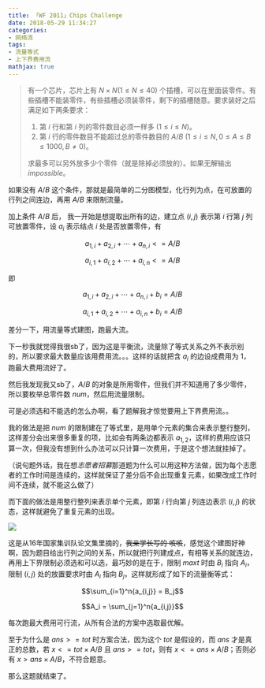 ```yaml
---
title: 「WF 2011」Chips Challenge
date: 2018-05-29 11:34:27
categories:
- 网络流
tags:
- 流量等式
- 上下界费用流
mathjax: true
---
```


> 有一个芯片，芯片上有 $N×N(1≤N≤40)$ 个插槽，可以在里面装零件。有些插槽不能装零件，有些插槽必须装零件，剩下的插槽随意。要求装好之后满足如下两条要求：
> 1. 第 $i$ 行和第 $i$ 列的零件数目必须一样多 $(1≤i≤N)$。
> 2. 第 $i$ 行的零件数目不能超过总的零件数目的 $A/B$ $(1≤i≤N,0≤A≤B≤1000,B≠0)$。
> 
> 求最多可以另外放多少个零件（就是除掉必须放的）。如果无解输出 $impossible$。

如果没有 $A/B$ 这个条件，那就是最简单的二分图模型，化行列为点，在可放置的行列之间连边，再用 $A/B$ 来限制流量。

加上条件 $A/B$ 后， 我一开始是想提取出所有的边，建立点 $(i,j)$ 表示第 $i$ 行第 $j$ 列可放置零件，设 $a_i$ 表示结点 $i$ 处是否放置零件，有

$$a_{1,i}+a_{2,i}+\cdots +a_{n,i}<=A/B$$

$$a_{i,1}+a_{i,2}+\cdots +a_{i,n}<=A/B$$

即

$$a_{1,i}+a_{2,i}+\cdots +a_{n,i}+b_i=A/B$$

$$a_{i,1}+a_{i,2}+\cdots +a_{i,n}+b_i=A/B$$

差分一下，用流量等式建图，跑最大流。

下一秒我就觉得我很sb了，因为这是平衡流，流量除了等式关系之外不表示别的，所以要求最大数量应该用费用流。。。这样的话就把含 $a_i$ 的边设成费用为 $1$，跑最大费用流好了。

然后我发现我又sb了，$A/B$ 的对象是所用零件，但我们并不知道用了多少零件，所以要枚举总零件数 $num$，然后用流量限制。

可是必须选和不能选的怎么办啊，看了题解我才惊觉要用上下界费用流。。

我的做法是把 $num$ 的限制建在了等式里，是用单个元素的集合来表示整行整列，这样差分会出来很多重复的项，比如会有两条边都表示 $a_{1,2}$，这样的费用应该只算一次，但我没有想到什么办法可以只计算一次费用，于是这个想法就挂掉了。

（说句题外话，我在想*志愿者招募*那道题为什么可以用这种方法做，因为每个志愿者的工作时间是连续的，这样就保证了差分后不会出现重复元素，如果改成工作时间不连续，就不能这么做了）

而下面的做法是用整行整列来表示单个元素，即第 $i$ 行向第 $j$ 列连边表示 $(i,j)$ 的状态，这样就避免了重复元素的出现。

![](http://images.cnblogs.com/cnblogs_com/milky-w/1224598/o_QQ%e5%9b%be%e7%89%8720180529143506.png)

这是从16年国家集训队论文集里摘的，~~我亲学长写的 咳咳~~，感觉这个建图好神啊，因为题目给出行列之间的关系，所以就把行列建成点，有相等关系的就连边，再用上下界限制必须选和可以选，最巧妙的是在于，限制 $maxt$ 时由 $B_i$ 指向 $A_i$，限制 $(i,j)$ 处的放置要求时由 $A_i$ 指向 $B_j$，这样就形成了如下的流量衡等式：

$$\sum_{i=1}^n{a_{i,j}} = B_j$$

$$A_i = \sum_{j=1}^n{a_{i,j}}$$

每次跑最大费用可行流，从所有合法的方案中选取最优解。

至于为什么是 $ans>=tot$ 时方案合法，因为这个 $tot$ 是假设的，而 $ans$ 才是真正的总数，若 $x<=tot×A/B$ 且 $ans>=tot$，则有 $x<=ans×A/B$；否则必有 $x>ans×A/B$，不符合题意。

那么这题就结束了。
